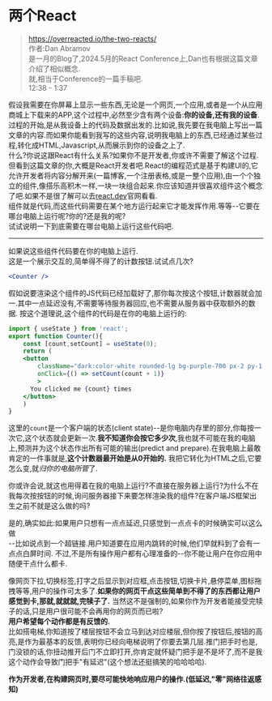 # 两个React
> https://overreacted.io/the-two-reacts/  
作者:Dan Abramov  
是一月的Blog了,2024.5月的React Conference上,Dan也有根据这篇文章介绍了相似概念.  
就,相当于Conference的一篇手稿吧.  
12:38 - 1:37
<script setup>
import Counter from './components/Counter.vue'
</script>

假设我需要在你屏幕上显示一些东西,无论是一个网页,一个应用,或者是一个从应用商城上下载来的APP,这个过程中,必然至少含有两个设备:**你的设备,还有我的设备**.  
过程的开始,是从我设备上的代码及数据出发的.比如说,我先要在我电脑上写出一篇文章的内容.而如果你能看到我写的这些内容,说明我电脑上的东西,已经通过某些过程,转化成HTML,Javascript,从而展示到你的设备之上了.  
什么?你说这跟React有什么关系?如果你不是开发者,你或许不需要了解这个过程.但看到这篇文章的你,大概是React开发者吧.React的编程范式是基于构建UI的,它允许开发者将内容分解开来(一篇博客,一个注册表格,或是一整个应用),由一个个独立的组件,像搭乐高积木一样,一块一块组合起来.你应该知道并很喜欢组件这个概念了吧.如果不是很了解可以去[react.dev](http://react.dev)官网看看.  
组件就是代码,而这些代码需要在某个地方运行起来它才能发挥作用.等等--它要在哪台电脑上运行呢?你的?还是我的呢?  
试试说明一下到底需要在哪台电脑上运行这些代码吧.
***
如果说这些组件代码要在你的电脑上运行.  
这是一个展示交互的,简单得不得了的计数按钮.试试点几次?
```jsx
<Counter />
``` 
<Counter />
假如说要渲染这个组件的JS代码已经加载好了,那你每次按这个按钮,计数器就会加一.其中一点延迟没有,不需要等待服务器回应,也不需要从服务器中获取额外的数据.  
按这个道理说,这个组件的代码是在你的电脑上运行的:

```jsx
import { useState } from 'react';
export function Counter(){
    const [count,setCount] = useState(0);
    return (
    <button
        className="dark:color-white rounded-lg bg-purple-700 px-2 py-1 font-sans font-semibold text-white focus:ring active:bg-purple-600"
        onClick={() => setCount(count + 1)}
        >
      You clicked me {count} times
    </button>
    )
}
```
这里的`count`是一个客户端的状态(client state)--是你电脑内存里的部分,你每按一次它,这个状态就会更新一次.**我不知道你会按它多少次**,我也就不可能在我的电脑上,预测并为这个状态作出所有可能的输出(predict and prepare).在我电脑上最敢肯定的一件事就是,**这个计数器最开始是从0开始的.** 我把它转化为HTML之后,它要怎么变,就*归你的电脑所管*了.  

你或许会说,就这也用得着在我的电脑上运行?不直接在服务器上运行?为什么不在我每次按按钮的时候,询问服务器接下来要怎样渲染我的组件?在客户端JS框架出生之前不就是这么做的吗?  

是的,确实如此:如果用户只想有一点点延迟,只感觉到一点点卡的时候确实可以这么做  
--比如说点到一个超链接.用户知道要在应用内跳转的时候,他们早就料到了会有一点点白屏时间.  不过,不是所有操作用户都有心理准备的--你不能让用户在你应用中随便干点什么都卡.  

像网页下拉,切换标签,打字之后显示到对应框,点击按钮,切换卡片,悬停菜单,图标拖拽等等,用户的操作可太多了.**如果你的网页干点这些简单到不得了的东西都让用户感觉到卡,那就,就就就,完犊子了.** 当然这不是强制的,如果你作为开发者能接受完犊子的话,只是用户很可能不会再用你的网页而已啦?  
**用户希望每个动作都是有反馈的.**   
比如搭电梯,你知道按了楼层按钮不会立马到达对应楼层,但你按了按钮后,按钮的高亮,是作为最基本的反馈,表明你已经向电梯说明了你要去第几层.推门把手时也是,门没锁的话,你扭动推开后门不立即打开,你肯定就怀疑门把手是不是坏了,而不是我这个动作会导致门把手"有延迟"(这个想法还挺搞笑的哈哈哈哈).

**作为开发者,在构建网页时,要尽可能快地响应用户的操作.(低延迟,"零"网络往返感知)**